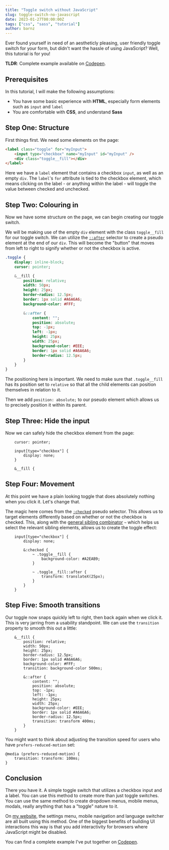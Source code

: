 ```yaml
---
title: "Toggle switch without JavaScript"
slug: toggle-switch-no-javascript
date: 2023-01-27T00:00:00Z
tags: ["css", "sass", "tutorial"]
author: barnz
---
```


Ever found yourself in need of an aestheticly pleasing, user friendly toggle switch for your form, but didn't want the hassle
of using JavaScript? Well, this tutorial is for you!

<!--more-->

**TLDR**: Complete example available on [Codepen](https://codepen.io/barnz/pen/bGjKxZj).

## Prerequisites

In this tutorial, I will make the following assumptions:

- You have some basic experience with **HTML**, especially form elements such as `input` and `label`
- You are comfortable with **CSS**, and understand **Sass**

## Step One: Structure

First things first. We need some elements on the page:

```HTML
<label class="toggle" for="myInput">
    <input type="checkbox" name="myInput" id="myInput" />
    <div class="toggle__fill"></div>
</label>
```

Here we have a `label` element that contains a checkbox `input`, as well as an empty `div`. The `label`'s `for` attribute is tied
to the checkbox element, which means clicking on the label - or anything within the label - will toggle the value between checked
and unchecked.

## Step Two: Colouring in

Now we have some structure on the page, we can begin creating our toggle switch.

We will be making use of the empty `div` element with the class `toggle__fill` for our toggle switch. We can utilize the
[`::after`](https://developer.mozilla.org/en-US/docs/Web/CSS/::after) selector to create a pseudo element at the end of
our `div`. This will become the "button" that moves from left to right to signify whether or not the checkbox is active.

```SASS
.toggle {
    display: inline-block;
    cursor: pointer;

    &__fill {
        position: relative;
        width: 50px;
        height: 25px;
        border-radius: 12.5px;
        border: 1px solid #A6A6A6;
        background-color: #FFF;

        &::after {
            content: "";
            position: absolute;
            top: -1px;
            left: -1px;
            height: 25px;
            width: 25px;
            background-color: #EEE;
            border: 1px solid #A6A6A6;
            border-radius: 12.5px;
        }
    }
}
```

The positioning here is important. We need to make sure that `.toggle__fill` has its position set to `relative`
so that all the child elements can position themselves in relation to it.

Then we add `position: absolute;` to our pseudo element which allows us to precisely position it within its parent.

## Step Three: Hide the input

Now we can safely hide the checkbox element from the page:

```SASS{hl_lines=["3-5"],linenostart=2}
    cursor: pointer;

    input[type="checkbox"] {
        display: none;
    }

    &__fill {
```

## Step Four: Movement

At this point we have a plain looking toggle that does absolutely nothing when you click it. Let's change that.

The magic here comes from the [`:checked`](https://developer.mozilla.org/en-US/docs/Web/CSS/:checked) pseudo selector.
This allows us to target elements differently based on whether or not the checkbox is checked. This, along with
the [general sibling combinator](https://developer.mozilla.org/en-US/docs/Web/CSS/General_sibling_combinator) `~` which
helps us select the relevant sibling elements, allows us to create the toggle effect:

```SASS{hl_lines=["4-12"],linenostart=4}
    input[type="checkbox"] {
        display: none;

        &:checked {
            ~ .toggle__fill {
                background-color: #A2EAB9;
            }

            ~ .toggle__fill::after {
                transform: translateX(25px);
            }
        }
    }
```

## Step Five: Smooth transitions

Our toggle now snaps quickly left to right, then back again when we click it. This is very jarring from a usability
standpoint. We can use the `transition` property to smooth this out a little:

```SASS{hl_lines=[8, 20],linenostart=20}
    &__fill {
        position: relative;
        width: 50px;
        height: 25px;
        border-radius: 12.5px;
        border: 1px solid #A6A6A6;
        background-color: #FFF;
        transition: background-color 500ms;

        &::after {
            content: "";
            position: absolute;
            top: -1px;
            left: -1px;
            height: 25px;
            width: 25px;
            background-color: #EEE;
            border: 1px solid #A6A6A6;
            border-radius: 12.5px;
            transition: transform 400ms;
        }
    }
```

You might want to think about adjusting the transition speed for users who have `prefers-reduced-motion` set:

```SASS{linenostart=40}
@media (prefers-reduced-motion) {
    transition: transform: 100ms;
}
```

## Conclusion

There you have it. A simple toggle switch that utilizes a checkbox input and a label. You can use this method to create
more than just toggle switches. You can use the same method to create dropdown menus, mobile menus, modals, really anything
that has a "toggle" nature to it.

On [my website](https://barnz.dev), the settings menu, mobile navigation and language switcher are all built using this method.
One of the biggest benefits of building UI interactions this way is that you add interactivity for browsers where JavaScript
might be disabled.

You can find a complete example I've put together on [Codepen](https://codepen.io/barnz/pen/bGjKxZj).
